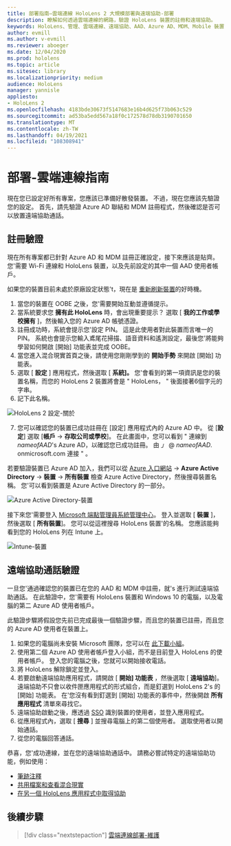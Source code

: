 ```yaml
---
title: 部署指南–雲端連線 HoloLens 2 大規模部署與遠端協助-部署
description: 瞭解如何透過雲端連線的網路，驗證 HoloLens 裝置的註冊和遠端協助。
keywords: HoloLens、管理、雲端連線、遠端協助、AAD、Azure AD、MDM、Mobile 裝置管理
author: evmill
ms.author: v-evmill
ms.reviewer: aboeger
ms.date: 12/04/2020
ms.prod: hololens
ms.topic: article
ms.sitesec: library
ms.localizationpriority: medium
audience: HoloLens
manager: yannisle
appliesto:
- HoloLens 2
ms.openlocfilehash: 4183bde30673f5147683e16b4d625f73b063c529
ms.sourcegitcommit: ad53ba5edd567a18f0c172578d78db3190701650
ms.translationtype: MT
ms.contentlocale: zh-TW
ms.lasthandoff: 04/19/2021
ms.locfileid: "108308941"
---
```

# <a name="deploy---cloud-connected-guide"></a>部署-雲端連線指南

現在您已設定好所有專案，您應該已準備好散發裝置。 不過，現在您應該先驗證您的設定。 首先，請先驗證 Azure AD 聯結和 MDM 註冊程式，然後確認是否可以放置遠端協助通話。

## <a name="enrollment-validation"></a>註冊驗證

現在所有專案都已針對 Azure AD 和 MDM 註冊正確設定，接下來應該是貼齊。 您&#39;需要 Wi-Fi 連線和 HoloLens 裝置，以及先前設定的其中一個 AAD 使用者帳戶。

如果您的裝置目前未處於原廠設定狀態&#39;t，現在是 [重新刷新裝置](https://docs.microsoft.com/hololens/hololens-recovery#clean-reflash-the-device)的好時機。

1. 當您的裝置在 OOBE 之後，您&#39;需要開始互動並遵循提示。 
1. 當系統要求您 **擁有此 HoloLens** 時，會出現重要提示？ 選取 [ **我的工作或學校擁有** ]，然後輸入您的 Azure AD 帳號憑證。
1. 註冊成功時，系統會提示您&#39;設定 PIN。 這是此使用者對此裝置而言唯一的 PIN。 系統也會提示您輸入鳶尾花掃描、語音資料和遙測設定，最後您&#39;將能夠學習如何開啟 [開始] 功能表並完成 OOBE。
1. 當您進入混合現實首頁之後，請使用您剛剛學到的 **開始手勢** 來開啟 [開始] 功能表。
1. 選取 [ **設定** ] 應用程式，然後選取 [ **系統]。** 您&#39;會看到的第一項資訊是您的裝置名稱，而您的 HoloLens 2 裝置將會是 &quot; HoloLens， &quot; 後面接著6個字元的字串。
1. 記下此名稱。

![HoloLens 2 設定-關於](./images/hololens2-settings-about.jpg)

7. 您可以確認您的裝置已成功註冊在 [設定] 應用程式內的 Azure AD 中。 從 [**設定**] 選取 [**帳戶**  ->  **存取公司或學校**]。 在此畫面中，您可以看到 &quot; 連線到 _nameofAAD_&#39;s Azure AD，以確認您已成功註冊。 由 _」_ @ _nameofAAD_. onmicrosoft.com 連接 &quot; 。


若要驗證裝置已 Azure AD 加入，我們可以從 [Azure 入口網站](https://portal.azure.com/#home)  ->  **Azure Active Directory**  ->  **裝置**  ->  **所有裝置** 檢查 Azure Active Directory，然後搜尋裝置名稱。 您&#39;可以看到裝置是 Azure Active Directory 的一部分。


![Azure Active Directory-裝置](./images/aad-enrollment.png)

接下來您&#39;需要登入 [Microsoft 端點管理員系統管理中心](https://endpoint.microsoft.com/#home)。 登入並選取 [ **裝置** ]，然後選取 [ **所有裝置**]。 您可以從這裡搜尋 HoloLens 裝置&#39;的名稱。 您應該能夠看到您的 HoloLens 列在 Intune 上。

![Intune-裝置](./images/endpoint-all-devices-enrolled.png)

## <a name="remote-assist-call-validation"></a>遠端協助通話驗證

一旦您&#39;通過確認您的裝置已在您的 AAD 和 MDM 中註冊，就&#39;s 進行測試遠端協助通話。 在此驗證中，您&#39;需要有 HoloLens 裝置和 Windows 10 的電腦，以及電腦的第二 Azure AD 使用者帳戶。

此驗證步驟將假設您先前已完成最後一個驗證步驟，而且您的裝置已註冊，而且您的 Azure AD 使用者在裝置上。


1. 如果您的電腦尚未安裝 Microsoft 團隊，您可以在 [此下載小組](https://www.microsoft.com/microsoft-365/microsoft-teams/download-app)。
2. 使用第二個 Azure AD 使用者帳戶登入小組，而不是目前登入 HoloLens 的使用者帳戶。 登入您的電腦之後，您就可以開始接收電話。
3. 將 HoloLens 解除鎖定並登入。
4. 若要啟動遠端協助應用程式，請開啟 [ **開始] 功能表** ，然後選取 [ **遠端協助**]。 遠端協助不只會以收件匣應用程式的形式組合，而是釘選到 HoloLens 2&#39;s 的 [開始] 功能表。 在&#39;您沒有看到釘選到 [開始] 功能表的事件中，然後開啟 **所有應用程式** 清單來尋找它。
5. 遠端協助啟動之後，應透過 [SSO](https://docs.microsoft.com/azure/active-directory/manage-apps/what-is-single-sign-on) 識別裝置的使用者，並登入應用程式。
6. 從應用程式內，選取 [ **搜尋** ] 並搜尋電腦上的第二個使用者。 選取使用者以開始通話。
7. 從您的電腦回答通話。

恭喜，您&#39;成功連線，並在您的遠端協助通話中。 請務必嘗試特定的遠端協助功能，例如使用：

- [筆跡注釋](https://docs.microsoft.com/dynamics365/mixed-reality/remote-assist/add-annotations-hololens)
- [共用檔案和查看混合現實](https://docs.microsoft.com/dynamics365/mixed-reality/remote-assist/display-save-files)
- [在另一個 HoloLens 應用程式中取得協助](https://docs.microsoft.com/dynamics365/mixed-reality/remote-assist/get-help-hololens-app-hololens)

## <a name="next-step"></a>後續步驟

> [!div class="nextstepaction"]
> [雲端連線部署-維護](hololens2-cloud-connected-maintain.md)